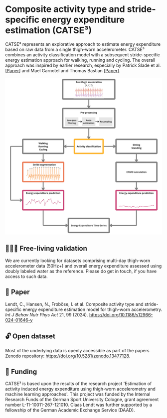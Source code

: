 # Composite activity type and stride-specific energy expenditure estimation (CATSE³)
CATSE³ represents an explorative approach to estimate energy expenditure based on raw data from a single thigh-worn accelerometer. CATSE³ combines an activity classification model with a subsequent stride-specific energy estimation approach for walking, running and cycling. The overall approach was inspired by earlier research, especially by Patrick Slade et al. [[Paper](https://doi.org/10.1038/s41467-021-24173-x)] and Mael Garnotel and Thomas Bastian [[Paper](https://doi.org/10.1152%2Fjapplphysiol.00556.2017)].

![CATSE³ processing pipeline](figures/pipeline.jpg)

## 🚵🏽‍♀️ Free-living validation
We are currently looking for datasets comprising multi-day thigh-worn accelerometer data (50Hz+) and overall energy expenditure assessed using doubly labeled water as the reference. Please do get in touch, if you have access to such data.

## 📄 Paper
Lendt, C., Hansen, N., Froböse, I. et al. Composite activity type and stride-specific energy expenditure estimation model for thigh-worn accelerometry. *Int J Behav Nutr Phys Act* 21, 99 (2024). https://doi.org/10.1186/s12966-024-01646-y

## 🔓 Open dataset
Most of the underlying data is openly accessible as part of the papers Zenodo repository: https://doi.org/10.5281/zenodo.13477128.

## 💸 Funding
CATSE³ is based upon the results of the research project 'Estimation of activity induced energy expenditure using thigh-worn accelerometry and machine learning approaches'. This project was funded by the Internal Research Funds of the German Sport  University Cologne, grant agreement number L-11-10011-267-121010. Claas Lendt was further supported by a fellowship of the German Academic Exchange  Service (DAAD).
